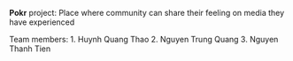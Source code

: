 **Pokr** project:
Place where community can share their feeling on media they have experienced

Team members:
    1. Huynh Quang Thao
    2. Nguyen Trung Quang
    3. Nguyen Thanh Tien

